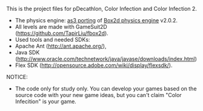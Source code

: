 This is the project files for pDecathlon, Color Infection and Color Infection 2.
 * The physics engine: <a href="http://box2dflash.sourceforge.net/">as3 porting</a> of <a href="http://www.box2d.org/">Box2d physics engine</a> v2.0.2. 
 * All levels are made with GameSuit2D (https://github.com/TapirLiu/fbox2d).
 * Used tools and needed SDKs: 
  * Apache Ant (http://ant.apache.org/), 
  * Java SDK (http://www.oracle.com/technetwork/java/javase/downloads/index.html) 
  * Flex SDK (http://opensource.adobe.com/wiki/display/flexsdk/).

NOTICE:
 * The code only for study only. You can develop your games based on the source code with your new game ideas, but you can't claim "Color Infecition" is your game.
